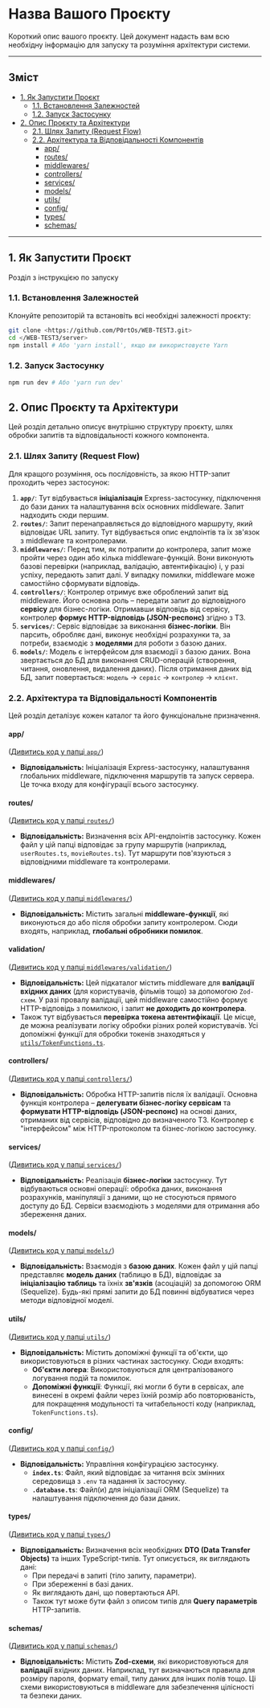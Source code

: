 # Назва Вашого Проєкту

Короткий опис вашого проєкту. Цей документ надасть вам всю необхідну інформацію для запуску та розуміння архітектури системи.

---

## Зміст

* [1. Як Запустити Проєкт](#1-як-запустити-проєкт)
    * [1.1. Встановлення Залежностей](#12-встановлення-залежностей)
    * [1.2. Запуск Застосунку](#14-запуск-застосунку)
* [2. Опис Проєкту та Архітектури](#2-опис-проєкту-та-архітектури)
    * [2.1. Шлях Запиту (Request Flow)](#21-шлях-запиту-request-flow)
    * [2.2. Архітектура та Відповідальності Компонентів](#22-архітектура-та-відповідальності-компонентів)
        * [app/](#src/app)
        * [routes/](#routes)
        * [middlewares/](#middlewares)
        * [controllers/](#controllers)
        * [services/](#services)
        * [models/](#models)
        * [utils/](#utils)
        * [config/](#config)
        * [types/](#types)
        * [schemas/](#schemas)

---

## 1. Як Запустити Проєкт

Розділ з інструкцією по запуску


### 1.1. Встановлення Залежностей

Клонуйте репозиторій та встановіть всі необхідні залежності проєкту:

```bash
git clone <https://github.com/P0rtOs/WEB-TEST3.git>
cd </WEB-TEST3/server>
npm install # Або 'yarn install', якщо ви використовуєте Yarn
```
### 1.2. Запуск Застосунку
```bash
npm run dev # Або 'yarn run dev'
```

## 2. Опис Проєкту та Архітектури

Цей розділ детально описує внутрішню структуру проєкту, шлях обробки запитів та відповідальності кожного компонента.

### 2.1. Шлях Запиту (Request Flow)

Для кращого розуміння, ось послідовність, за якою HTTP-запит проходить через застосунок:

1.  **`app/`**: Тут відбувається **ініціалізація** Express-застосунку, підключення до бази даних та налаштування всіх основних middleware. Запит надходить сюди першим.
2.  **`routes/`**: Запит перенаправляється до відповідного маршруту, який відповідає URL запиту. Тут відбувається опис ендпоінтів та їх зв'язок з middleware та контролерами.
3.  **`middlewares/`**: Перед тим, як потрапити до контролера, запит може пройти через один або кілька middleware-функцій. Вони виконують базові перевірки (наприклад, валідацію, автентифікацію) і, у разі успіху, передають запит далі. У випадку помилки, middleware може самостійно сформувати відповідь.
4.  **`controllers/`**: Контролер отримує вже оброблений запит від middleware. Його основна роль – передати запит до відповідного **сервісу** для бізнес-логіки. Отримавши відповідь від сервісу, контролер **формує HTTP-відповідь (JSON-респонс)** згідно з ТЗ.
5.  **`services/`**: Сервіс відповідає за виконання **бізнес-логіки**. Він парсить, обробляє дані, виконує необхідні розрахунки та, за потреби, взаємодіє з **моделями** для роботи з базою даних.
6.  **`models/`**: Модель є інтерфейсом для взаємодії з базою даних. Вона звертається до БД для виконання CRUD-операцій (створення, читання, оновлення, видалення даних). Після отримання даних від БД, запит повертається: `модель` -> `сервіс` -> `контролер` -> `клієнт`.

### 2.2. Архітектура та Відповідальності Компонентів

Цей розділ деталізує кожен каталог та його функціональне призначення.

#### app/
([Дивитись код у папці `app/`](./src/app/))

* **Відповідальність:** Ініціалізація Express-застосунку, налаштування глобальних middleware, підключення маршрутів та запуск сервера. Це точка входу для конфігурації всього застосунку.

#### routes/
([Дивитись код у папці `routes/`](./src/routes/))

* **Відповідальність:** Визначення всіх API-ендпоінтів застосунку. Кожен файл у цій папці відповідає за групу маршрутів (наприклад, `userRoutes.ts`, `movieRoutes.ts`). Тут маршрути пов'язуються з відповідними middleware та контролерами.

#### middlewares/
([Дивитись код у папці `middlewares/`](./src/middlewares/))

* **Відповідальність:** Містить загальні **middleware-функції**, які виконуються до або після обробки запиту контролером. Сюди входять, наприклад, **глобальні обробники помилок**.

#### validation/
([Дивитись код у папці `middlewares/validation/`](./src/middlewares/validation/))

* **Відповідальність:** Цей підкаталог містить middleware для **валідації вхідних даних** (для користувачів, фільмів тощо) за допомогою `Zod-схем`. У разі провалу валідації, цей middleware самостійно формує HTTP-відповідь з помилкою, і запит **не доходить до контролера**.
* Також тут відбувається **перевірка токена автентифікації**. Це місце, де можна реалізувати логіку обробки різних ролей користувачів. Усі допоміжні функції для обробки токенів знаходяться у [`utils/TokenFunctions.ts`](./src/utils/TokenFunctions.ts).

#### controllers/
([Дивитись код у папці `controllers/`](./src/controllers/))

* **Відповідальність:** Обробка HTTP-запитів після їх валідації. Основна функція контролера – **делегувати бізнес-логіку сервісам** та **формувати HTTP-відповідь (JSON-респонс)** на основі даних, отриманих від сервісів, відповідно до визначеного ТЗ. Контролер є "інтерфейсом" між HTTP-протоколом та бізнес-логікою застосунку.

#### services/
([Дивитись код у папці `services/`](./src/services/))

* **Відповідальність:** Реалізація **бізнес-логіки** застосунку. Тут відбуваються основні операції: обробка даних, виконання розрахунків, маніпуляції з даними, що не стосуються прямого доступу до БД. Сервіси взаємодіють з моделями для отримання або збереження даних.

#### models/
([Дивитись код у папці `models/`](./src/models/))

* **Відповідальність:** Взаємодія з **базою даних**. Кожен файл у цій папці представляє **модель даних** (таблицю в БД), відповідає за **ініціалізацію таблиць** та їхніх **зв'язків** (асоціацій) за допомогою ORM (Sequelize). Будь-які прямі запити до БД повинні відбуватися через методи відповідної моделі.

#### utils/
([Дивитись код у папці `utils/`](./src/utils/))

* **Відповідальність:** Містить допоміжні функції та об'єкти, що використовуються в різних частинах застосунку. Сюди входять:
    * **Об'єкти логера**: Використовуються для централізованого логування подій та помилок.
    * **Допоміжні функції**: Функції, які могли б бути в сервісах, але винесені в окремі файли через їхній розмір або повторюваність, для покращення модульності та читабельності коду (наприклад, `TokenFunctions.ts`).

#### config/
([Дивитись код у папці `config/`](./src/config/))

* **Відповідальність:** Управління конфігурацією застосунку.
    * **`index.ts`**: Файл, який відповідає за читання всіх змінних середовища з `.env` та надання їх застосунку.
    * **`.database.ts`**: Файл(и) для ініціалізації ORM (Sequelize) та налаштування підключення до бази даних.

#### types/
([Дивитись код у папці `types/`](./src/types/))

* **Відповідальність:** Визначення всіх необхідних **DTO (Data Transfer Objects)** та інших TypeScript-типів. Тут описується, як виглядають дані:
    * При передачі в запиті (тіло запиту, параметри).
    * При збереженні в базі даних.
    * Як виглядають дані, що повертаються API.
    * Також тут може бути файл з описом типів для **Query параметрів** HTTP-запитів.

#### schemas/
([Дивитись код у папці `schemas/`](./src/schemas/))

* **Відповідальність:** Містить **Zod-схеми**, які використовуються для **валідації** вхідних даних. Наприклад, тут визначаються правила для розміру пароля, формату email, типу даних для інших полів тощо. Ці схеми використовуються в middleware для забезпечення цілісності та безпеки даних.